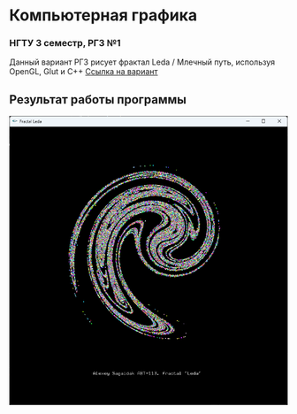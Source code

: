 # Компьютерная графика
### НГТУ 3 семестр, РГЗ №1

Данный вариант РГЗ рисует фрактал Leda / Млечный путь, используя OpenGL, Glut и C++
[Ссылка на вариант](http://opita.net/node/739)

## Результат работы программы
![result.png](result.png)
